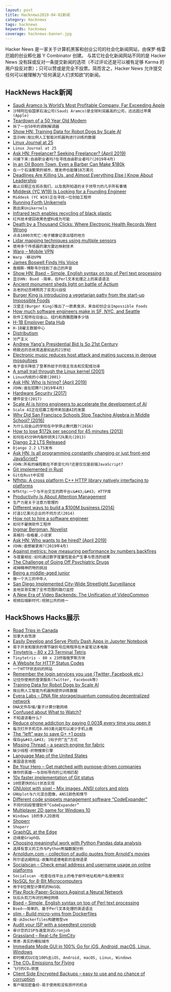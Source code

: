 ```yaml
---
layout: post
title: Hacknews2019-04-02新闻
category: Hacknews
tags: hacknews
keywords: hacknews
coverage: hacknews-banner.jpg
---
```


Hacker News 是一家关于计算机黑客和创业公司的社会化新闻网站，由保罗·格雷厄姆的创业孵化器 Y Combinator 创建。
与其它社会化新闻网站不同的是 Hacker News 没有踩或反对一条提交新闻的选项（不过评论还是可以被有足够 Karma 的用户投反对票）；只可以赞或是完全不投票。简而言之，Hacker News 允许提交任何可以被理解为“任何满足人们求知欲”的新闻。

## HackNews Hack新闻


- [Saudi Aramco Is World’s Most Profitable Company, Far Exceeding Apple](https://www.nytimes.com/2019/04/01/business/saudi-aramco-profit.html)
- `沙特阿拉伯国家石油公司(Saudi Aramco)是全球利润最高的公司，远远超过苹果(Apple)`
- [Teardown of a 50 Year Old Modem](https://hackaday.com/2019/03/29/teardown-of-a-50-year-old-modem/)
- `拆了一台50年的调制解调器`
- [Show HN: Training Data for Robot Dogs by Scale AI](https://scale.ai/autonomous-canines)
- `显示HN:按比例人工智能对机器狗进行训练的数据`
- [Linux Journal at 25](https://www.linuxjournal.com/content/linux-journal-25)
- `Linux Journal at 25`
- [Ask HN: Freelancer? Seeking Freelancer? (April 2019)](item?id=19543939)
- `问接下来:自由职业者吗?在寻找自由职业者吗?(2019年4月)`
- [In an Oil Boom Town, Even a Barber Can Make $180k](https://www.wsj.com/articles/in-this-oil-boom-town-even-a-barber-can-make-180-000-11551436210)
- `在一个石油繁荣的城市，理发师也能赚18万美元`
- [Deadlines Are Killing Us, and Almost Everything Else I Know About Leadership](https://medium.com/@duncanr/deadlines-are-killing-us-and-almost-everything-else-i-know-about-leadership-7032a5fb12ac)
- `截止日期正在扼杀我们，以及我所知道的关于领导力的几乎所有事情`
- [Middesk (YC W19) Is Looking for a Founding Engineer](https://angel.co/middesk/jobs/528518-software-engineer-generalist)
- `Middesk (YC W19)正在寻找一位创始工程师`
- [Running Forth Unikernels](https://nanovms.com/dev/tutorials/running-forth-unikernels)
- `跑出来Unikernels`
- [Infrared tech enables recycling of black plastic](https://yle.fi/uutiset/osasto/news/finnish_tech_enables_recycling_of_black_plastic/10716818)
- `红外技术使回收黑色塑料成为可能`
- [Death by a Thousand Clicks: Where Electronic Health Records Went Wrong](http://fortune.com/longform/medical-records/)
- `点击1000次死亡:电子健康记录出错的地方`
- [Lidar mapping techniques using multiple sensors](https://www.ouster.io/blog-posts/2019/3/29/lidar-mapping-with-ouster-3d-sensors)
- `使用多个传感器的激光雷达映射技术`
- [Warp – Mobile VPN](https://blog.cloudflare.com/1111-warp-better-vpn/)
- `Warp -移动VPN`
- [James Boswell Finds His Voice](https://www.laphamsquarterly.org/roundtable/james-boswell-finds-his-voice)
- `詹姆斯·博斯韦尔找到了自己的声音`
- [Show HN: Bsed – Simple, English syntax on top of Perl text processing](https://github.com/andrewbihl/bsed)
- `显示HN: Bsed -简单，在Perl文本处理之上的英语语法`
- [Ancient monument sheds light on battle of Actium](https://www.independent.co.uk/news/science/archaeology/roman-empire-cleopatra-octavian-ceasar-egypt-battle-sea-nicopolis-history-archaeology-a8843886.html)
- `古老的纪念碑照亮了亚克兴战役`
- [Burger King is introducing a vegetarian patty from the start-up Impossible Foods](https://www.nytimes.com/2019/04/01/technology/burger-king-impossible-whopper.html)
- `汉堡王(Burger King)推出了一款素食派，来自初创企业Impossible Foods`
- [How much software engineers make in SF, NYC, and Seattle](https://triplebyte.com/software-engineer-salary)
- `软件工程师在旧金山、纽约和西雅图赚多少钱`
- [H-1B Employer Data Hub](https://www.uscis.gov/h-1b-data-hub)
- `H-1B雇主数据中心`
- [Distributism](https://en.wikipedia.org/wiki/Distributism)
- `分产主义`
- [Andrew Yang&#39;s Presidential Bid Is So 21st Century](https://www.wired.com/story/andrew-yangs-presidential-bid-is-so-very-21st-century/)
- `杨致远的总统竞选是如此的21世纪`
- [Electronic music reduces host attack and mating success in dengue mosquitoes](https://www.ncbi.nlm.nih.gov/pubmed/30922800)
- `电子音乐降低了登革热蚊子的宿主攻击和交配成功率`
- [A small trail through the Linux kernel (2001)](https://www.win.tue.nl/~aeb/linux/vfs/trail.html)
- `Linux内核的小探索(2001)`
- [Ask HN: Who is hiring? (April 2019)](item?id=19543940)
- `问HN:谁在招聘?(2019年4月)`
- [Hardware Security (2017)](https://scl.engr.uconn.edu/courses/ece4451/hs.php)
- `硬件安全(2017)`
- [Scale AI is hiring engineers to accelerate the development of AI](https://scale.ai/about#jobs)
- `Scale AI正在招募工程师来加速AI的发展`
- [Why Did San Francisco Schools Stop Teaching Algebra in Middle School? (2016)](https://priceonomics.com/why-did-san-francisco-schools-stop-teaching/)
- `为什么旧金山的学校在中学停止教代数?(2016)`
- [How to lose $172k per second for 45 minutes (2013)](https://sweetness.hmmz.org/2013-10-22-how-to-lose-172222-a-second-for-45-minutes.html)
- `如何在45分钟内每秒损失172k美元(2013)`
- [Django 2.2 LTS Released](https://www.djangoproject.com/weblog/2019/apr/01/django-22-released/)
- `Django 2.2 LTS发布`
- [Ask HN: Is all programming constantly changing or just front-end JavaScript?](item?id=19544920)
- `问HN:所有的编程都在不断变化吗?还是仅仅是前端JavaScript?`
- [Git implemented in Rust](https://github.com/chrisdickinson/git-rs)
- `Git在Rust中实现`
- [Nfhttp: A cross platform C&#43;&#43; HTTP library natively interfacing to platforms](https://github.com/spotify/NFHTTP)
- `Nfhttp:一个与平台交互的跨平台c&#43;&#43; HTTP库`
- [Productivity Is About Attention Management](https://www.nytimes.com/2019/03/28/smarter-living/productivity-isnt-about-time-management-its-about-attention-management.html)
- `生产力是关于注意力管理的`
- [Different ways to build a $100M business (2014)](http://christophjanz.blogspot.com/2014/10/five-ways-to-build-100-million-business.html)
- `打造1亿美元企业的不同方式(2014)`
- [How not to hire a software engineer](http://tonsky.me/blog/hiring/)
- `如何不雇佣软件工程师`
- [Ingmar Bergman, Novelist](https://www.nybooks.com/articles/2019/04/18/ingmar-bergman-novelist/)
- `英格玛·伯格曼,小说家`
- [Ask HN: Who wants to be hired? (April 2019)](item?id=19543938)
- `问HN:谁想被录用?(2019年4月)`
- [Against metrics: how measuring performance by numbers backfires](https://aeon.co/ideas/against-metrics-how-measuring-performance-by-numbers-backfires)
- `与度量相反:如何通过数字度量性能会产生事与愿违的结果`
- [The Challenge of Going Off Psychiatric Drugs](https://www.newyorker.com/magazine/2019/04/08/the-challenge-of-going-off-psychiatric-drugs/)
- `戒掉精神药物的挑战`
- [Being a middle-aged junior](https://medium.com/@forsman.tomas/being-a-middle-aged-junior-ca7d643d9356)
- `做一个大三的中年人`
- [San Diego Implemented City-Wide Streetlight Surveillance](https://massprivatei.blogspot.com/2019/03/san-diego-has-been-turned-into-massive.html)
- `圣地亚哥实施了全市范围的路灯监控`
- [A New Era of Video Backends: The Unification of VideoCommon](https://dolphin-emu.org/blog/2019/04/01/the-new-era-of-video-backends/)
- `视频后端新时代:视频公共的统一`


## HackShows Hacks展示

- [ Road Trips in Canada](https://beta3.ingeenee.com/?iso=ca)
- `加拿大自驾游`
- [ Easily Develop and Serve Plotly Dash Apps in Jupyter Notebook](https://github.com/omegaml/dashserve)
- `易于开发和服务的情节破折号应用程序在木星笔记本电脑`
- [ Tinytetris – 80 x 23 Terminal Tetris](https://github.com/taylorconor/tinytetris)
- `Tinytetris - 80 x 23终端俄罗斯方块`
- [ A Website for HTTP Status Codes](https://statuses.now.sh/)
- `一个HTTP状态码的网站`
- [ Remember the login services you use (Twitter, Facebook etc.)](https://whatsign.in)
- `记住你使用的登录服务(Twitter, Facebook等)`
- [ Training Data for Robot Dogs by Scale AI](https://scale.ai/autonomous-canines)
- `按比例人工智能为机器狗提供训练数据`
- [ Evera Labs – DNA file storage/quantum computing decentralized network](https://news.ycombinator.com/item?id=19538353)
- `DNA文件存储/量子计算分散网络`
- [ Confused about What to Watch?](https://www.comparemovies.info/)
- `不知道该看什么?`
- [ Reduce phone addiction by paying 0.003$ every time you open it](https://www.producthunt.com/posts/enoughphoneisenough)
- `每次打开手机花0.003美元就可以减少手机上瘾`
- [ The “left” way to save G&#43; &#43;1 posts](https://github.com/JuanSierra/saveplus)
- `保存g&#43;&#43; 1帖子的“左”方式`
- [ Missing Thread – a search engine for fabric](https://missingthread.com/?ref=hn)
- `缺少线程-织物搜索引擎`
- [ Language Map of the United States](http://languagemap.us)
- `美国语言地图`
- [ Be Your Hero – Get matched with purpose-driven companies](http://beyourhero.co/)
- `做你的英雄——与目标导向的公司相匹配`
- [ 10x faster implementation of Git status](https://github.com/romkatv/gitstatus)
- `10倍更快的Git状态实现`
- [ GNUplot with sixel – Mix images, ANSI colors and plots](https://github.com/csdvrx/sixel-gnuplot)
- `GNUplot与六元混合图像，ANSI颜色和情节`
- [ Different code snippets management software “CodeExpander”](https://codeexpander.com)
- `不同代码段管理软件“CodeExpander”`
- [ Multiplayer 2D game for Windows 10](https://github.com/MiguelRipoll23/uwp-multiplayer)
- `Windows 10的多人2D游戏`
- [ Shoperr](http://c.shoperr.com)
- `Shoperr`
- [ GraphQL at the Edge](https://github.com/stackpath/edgeengine-examples/tree/master/graphql)
- `边缘是GraphQL`
- [ Choosing meaningful work with Python Pandas data analysis](https://github.com/freeradical13/ValueBasedPrioritization)
- `选择有意义的工作与Python熊猫数据分析`
- [ Arnoldum.com – collection of audio quotes from Arnold&#39;s movies](https://arnoldum.com)
- `阿尔诺达姆网站-收集阿诺德电影的音频语录`
- [ Socialscan – Check email address and username usage on online platforms](https://github.com/iojw/socialscan)
- `Socialscan -检查在线平台上的电子邮件地址和用户名使用情况`
- [ NoSQL for 8-Bit Microcomputers](https://github.com/JohnSully/KeyDB_Z80)
- `用于8位微型计算机的NoSQL`
- [ Play Rock-Paper-Scissors Against a Neural Network](https://github.com/victorqribeiro/jokenpo)
- `玩石头剪刀布对抗神经网络`
- [ Bsed – Simple, English syntax on top of Perl text processing](https://github.com/andrewbihl/bsed)
- `Bsed——简单的、基于Perl文本处理的英语语法`
- [ slim - Build micro-vms from Dockerfiles](https://github.com/ottomatica/slim)
- `瘦-从Dockerfiles构建微型vm`
- [ Audit your ISP with a speedtest cronjob](https://github.com/igomez10/speedInspectorRPI)
- `审计您的ISP与速度测试cronjob`
- [ Grassland – Real-Life SimCity](http://grassland.network)
- `草原-真实的模拟城市`
- [ Immediate Mode GUI in 100% Go for iOS, Android, macOS, Linux, Windows](https://groups.google.com/forum/#!topic/golang-nuts/H4us4194WQ4)
- `即时模式GUI在100%去iOS, Android, macOS, Linux, Windows`
- [ The CO₂ Emissions for Flying](http://shameplane.com/)
- `飞行的CO₂排放`
- [ Client Side Encrypted Backups – easy to use and no chance of corruption](https://github.com/Scott-Kaplan/Client-Side-Encrypted-Backups)
- `客户端加密备份-易于使用和没有损坏的机会`


